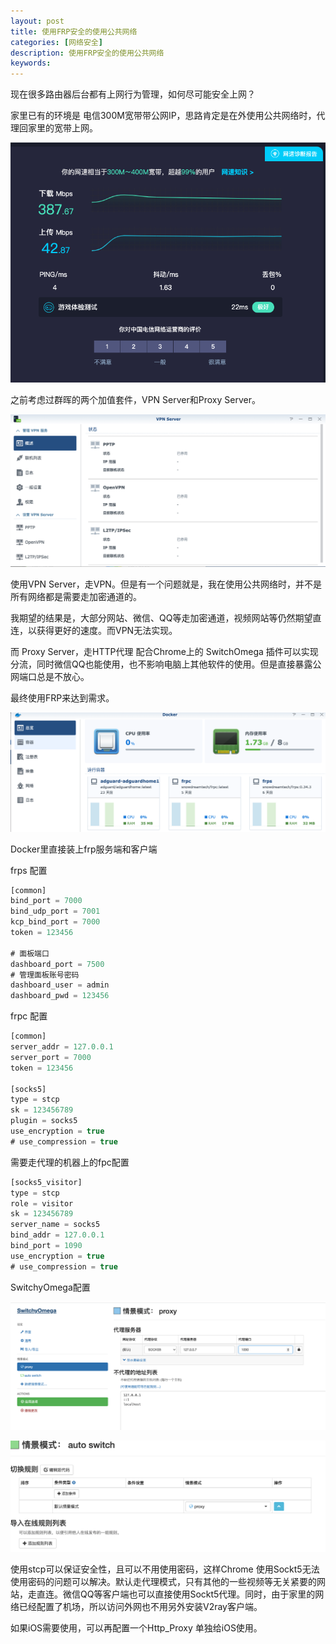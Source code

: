 ```yaml
---
layout: post
title: 使用FRP安全的使用公共网络
categories: [网络安全]
description: 使用FRP安全的使用公共网络
keywords: 
---
```


现在很多路由器后台都有上网行为管理，如何尽可能安全上网？

家里已有的环境是 电信300M宽带带公网IP，思路肯定是在外使用公共网络时，代理回家里的宽带上网。

![Untitled](/images/%E4%BD%BF%E7%94%A8FRP%E5%AE%89%E5%85%A8%E7%9A%84%E4%BD%BF%E7%94%A8%204338e/Untitled.png)

之前考虑过群晖的两个加值套件，VPN Server和Proxy Server。

![Untitled](/images/%E4%BD%BF%E7%94%A8FRP%E5%AE%89%E5%85%A8%E7%9A%84%E4%BD%BF%E7%94%A8%204338e/Untitled%201.png)

使用VPN Server，走VPN。但是有一个问题就是，我在使用公共网络时，并不是所有网络都是需要走加密通道的。

我期望的结果是，大部分网站、微信、QQ等走加密通道，视频网站等仍然期望直连，以获得更好的速度。而VPN无法实现。

而 Proxy Server，走HTTP代理 配合Chrome上的 SwitchOmega 插件可以实现分流，同时微信QQ也能使用，也不影响电脑上其他软件的使用。但是直接暴露公网端口总是不放心。

最终使用FRP来达到需求。

![Untitled](/images/%E4%BD%BF%E7%94%A8FRP%E5%AE%89%E5%85%A8%E7%9A%84%E4%BD%BF%E7%94%A8%204338e/Untitled%202.png)

Docker里直接装上frp服务端和客户端

frps 配置

```jsx
[common]
bind_port = 7000
bind_udp_port = 7001
kcp_bind_port = 7000
token = 123456

# 面板端口
dashboard_port = 7500
# 管理面板账号密码
dashboard_user = admin
dashboard_pwd = 123456
```

frpc 配置

```jsx
[common]
server_addr = 127.0.0.1
server_port = 7000
token = 123456

[socks5]
type = stcp
sk = 123456789
plugin = socks5
use_encryption = true
# use_compression = true
```

需要走代理的机器上的fpc配置

```jsx
[socks5_visitor]
type = stcp
role = visitor
sk = 123456789
server_name = socks5
bind_addr = 127.0.0.1
bind_port = 1090
use_encryption = true
# use_compression = true
```

SwitchyOmega配置

![Untitled](/images/%E4%BD%BF%E7%94%A8FRP%E5%AE%89%E5%85%A8%E7%9A%84%E4%BD%BF%E7%94%A8%204338e/Untitled%203.png)

![Untitled](/images/%E4%BD%BF%E7%94%A8FRP%E5%AE%89%E5%85%A8%E7%9A%84%E4%BD%BF%E7%94%A8%204338e/Untitled%204.png)

使用stcp可以保证安全性，且可以不用使用密码，这样Chrome 使用Sockt5无法使用密码的问题可以解决。默认走代理模式，只有其他的一些视频等无关紧要的网站，走直连。微信QQ等客户端也可以直接使用Sockt5代理。同时，由于家里的网络已经配置了机场，所以访问外网也不用另外安装V2ray客户端。

如果iOS需要使用，可以再配置一个Http_Proxy 单独给iOS使用。